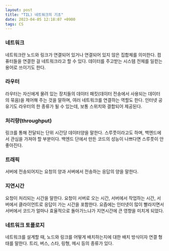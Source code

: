 ```yaml
---
layout: post
title: "TIL) 네트워크의 기초"
date: 2023-04-05 12:18:07 +0900
tags: CS
---
```


### 네트워크

네트워크란 노드와 링크가 연결되어 있거나 연결되어 있지 않은 집합체를 의미한다. 컴퓨터들을 연결한 걸 네트워크라고 할 수 있다. 데이터를 주고받는 시스템 전체를 일컫는 용어로 쓰이기도 한다.

### 라우터

라우터는 자신에게 물려 있는 장치들의 데이터 패킷(데이터 전송에서 사용되는 데이터의 묶음)을 제어해 주는 것을 말하며, 여러 네트워크를 연결하는 역할도 한다. 인터넷 공유기도 라우터의 한 종류가 될 수 있는데, 보통 스위치와 결합되어 제공된다.

### 처리량(throughput)

링크를 통해 전달되는 단위 시간당 데이터양을 말한다. 스루풋이라고도 하며, 백엔드에서 관심을 가져야 할 부분이다. 백엔드 단에서 만든 코드의 성능이 나쁘다면 스루풋이 안 좋아진다.

### 트래픽

서버에 전송되어지는 요청의 양과 서버에서 전송하는 응답의 양을 말한다.

### 지연시간

요청이 처리되는 시간을 말한다. 요청이 서버로 오는 시간, 서버에서 작업하는 시간, 서버에서 클라이언트로 응답이 가는 시간을 포함한다. 요즘에는 인터넷이 많이 빨라지면서 서버에서 코드가 얼마나 효율적으로 돌아가느냐가 지연시간에 큰 영향을 미치게 되었다.

### 네트워크 토폴로지

네트워크를 설계할 때, 노드와 링크를 어떻게 배치하는지에 대한 배치 방식이자 연결 형태를 말한다. 트리, 버스, 스타, 링형, 메시 등의 종류가 있다.
